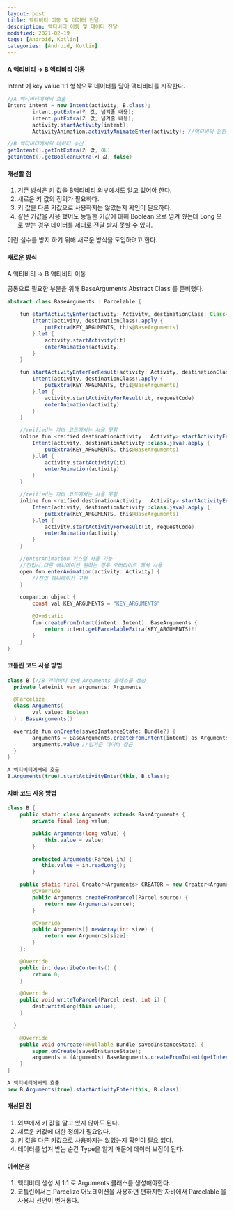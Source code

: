 ```yaml
---
layout: post
title: 액티비티 이동 및 데이터 전달
description: 액티비티 이동 및 데이터 전달
modified: 2021-02-19
tags: [Android, Kotlin]
categories: [Android, Kotlin]
---
```


#### A 액티비티 → B 액티비티 이동

Intent 에 key value 1:1 형식으로 데이터를 담아 액티비티를 시작한다.

```java
//A 액티비티에서의 호출
Intent intent = new Intent(activity, B.class);
        intent.putExtra(키 값, 넘겨줄 내용);
        intent.putExtra(키 값, 넘겨줄 내용);
        activity.startActivity(intent);
        ActivityAnimation.activityAnimateEnter(activity); //액티비티 전환시 애니메이션

//B 액티비티에서의 데이터 수신
getIntent().getIntExtra(키 값, 0L)
getIntent().getBooleanExtra(키 값, false)
```

#### 개선할 점
1. 기존 방식은 키 값을 B액티비티 외부에서도 알고 있어야 한다.
2. 새로운 키 값의 정의가 필요하다.
3. 키 값을 다른 키값으로 사용하지는 않았는지 확인이 필요하다.
4. 같은 키값을 사용 했어도 동일한 키값에 대해 Boolean 으로 넘겨 줬는데 Long 으로 받는 경우 데이터를 제대로 전달 받지 못할 수 있다.

이런 실수를 방지 하기 위해 새로운 방식을 도입하려고 한다.

#### 새로운 방식
A 액티비티 → B 액티비티 이동

공통으로 필요한 부분을 위해 BaseArguments Abstract Class 를 준비했다.

```java
abstract class BaseArguments : Parcelable {

    fun startActivityEnter(activity: Activity, destinationClass: Class<*>) {
        Intent(activity, destinationClass).apply {
            putExtra(KEY_ARGUMENTS, this@BaseArguments)
        }.let {
            activity.startActivity(it)
            enterAnimation(activity)
        }
    }

    fun startActivityEnterForResult(activity: Activity, destinationClass: Class<*>, requestCode: Int) {
        Intent(activity, destinationClass).apply {
            putExtra(KEY_ARGUMENTS, this@BaseArguments)
        }.let {
            activity.startActivityForResult(it, requestCode)
            enterAnimation(activity)
        }
    }

    //reified는 자바 코드에서는 사용 못함
    inline fun <reified destinationActivity : Activity> startActivityEnter(activity: Activity) {
        Intent(activity, destinationActivity::class.java).apply {
            putExtra(KEY_ARGUMENTS, this@BaseArguments)
        }.let {
            activity.startActivity(it)
            enterAnimation(activity)
        }
    }

    //reified는 자바 코드에서는 사용 못함
    inline fun <reified destinationActivity : Activity> startActivityEnter(activity: Activity, requestCode: Int) {
        Intent(activity, destinationActivity::class.java).apply {
            putExtra(KEY_ARGUMENTS, this@BaseArguments)
        }.let {
            activity.startActivityForResult(it, requestCode)
            enterAnimation(activity)
        }
    }

    //enterAnimation 커스텀 사용 가능
    //진입시 다른 애니메이션 원하는 경우 오버라이드 해서 사용
    open fun enterAnimation(activity: Activity) {
        //진입 애니메이션 구현
    }

    companion object {
        const val KEY_ARGUMENTS = "KEY_ARGUMENTS"

        @JvmStatic
        fun createFromIntent(intent: Intent): BaseArguments {
            return intent.getParcelableExtra(KEY_ARGUMENTS)!!
        }
    }
}
```

#### 코틀린 코드 사용 방법
```java
class B {//B 액티비티 안에 Arguments 클래스를 생성
  private lateinit var arguments: Arguments

  @Parcelize
  class Arguments(
        val value: Boolean
  ) : BaseArguments()

  override fun onCreate(savedInstanceState: Bundle?) {
        arguments = BaseArguments.createFromIntent(intent) as Arguments
        arguments.value //넘겨준 데이터 접근
  }
}

A 액티비티에서의 호출
B.Arguments(true).startActivityEnter(this, B.class);
```

#### 자바 코드 사용 방법
```java
class B {
    public static class Arguments extends BaseArguments {
        private final long value;

        public Arguments(long value) {
            this.value = value;
        }

        protected Arguments(Parcel in) {
           this.value = in.readLong();
        }

    public static final Creator<Arguments> CREATOR = new Creator<Arguments>() {
        @Override
        public Arguments createFromParcel(Parcel source) {
            return new Arguments(source);
        }

        @Override
        public Arguments[] newArray(int size) {
            return new Arguments[size];
        }
    };

    @Override
    public int describeContents() {
        return 0;
    }

    @Override
    public void writeToParcel(Parcel dest, int i) {
        dest.writeLong(this.value);
    }

  }

    @Override
    public void onCreate(@Nullable Bundle savedInstanceState) {
        super.onCreate(savedInstanceState);
        arguments = (Arguments) BaseArguments.createFromIntent(getIntent());
    }
}

A 액티비티에서의 호출
new B.Arguments(true).startActivityEnter(this, B.class);
```

#### 개선된 점
1. 외부에서 키 값을 알고 있지 않아도 된다.
2. 새로운 키값에 대한 정의가 필요없다.
3. 키 값을 다른 키값으로 사용하지는 않았는지 확인이 필요 없다.
4. 데이터를 넘겨 받는 순간 Type을 알기 때문에 데이터 보장이 된다.


#### 아쉬운점
1. 액티비티 생성 시 1:1 로 Arguments 클래스를 생성해야한다.
2. 코틀린에서는 Parcelize 어노테이션을 사용하면 편하지만 자바에서 Parcelable 을 사용시 선언이 번거롭다.